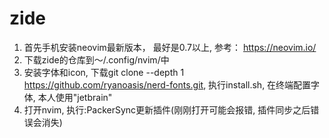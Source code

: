 # zide

1.  首先手机安装neovim最新版本， 最好是0.7以上, 参考： https://neovim.io/
2.  下载zide的仓库到～/.config/nvim/中
3.  安装字体和icon, 下载git clone --depth 1 https://github.com/ryanoasis/nerd-fonts.git, 执行install.sh, 在终端配置字体, 本人使用"jetbrain"
4.  打开nvim, 执行:PackerSync更新插件(刚刚打开可能会报错, 插件同步之后错误会消失)
